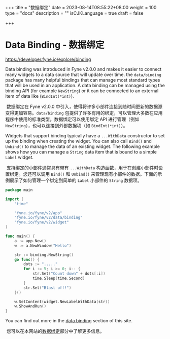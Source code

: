 +++
title = "数据绑定"
date = 2023-08-14T08:55:22+08:00
weight = 100
type = "docs"
description = ""
isCJKLanguage = true
draft = false

+++

# Data Binding - 数据绑定

https://developer.fyne.io/explore/binding

Data binding was introduced in Fyne v2.0.0 and makes it easier to connect many widgets to a data source that will update over time. the `data/binding` package has many helpful bindings that can manage most standard types that will be used in an application. A data binding can be managed using the binding API (for example `NewString`) or it can be connected to an external item of data like (`BindInt(*int)`).

​	数据绑定在 Fyne v2.0.0 中引入，使得将许多小部件连接到随时间更新的数据源变得更加容易。`data/binding` 包提供了许多有用的绑定，可以管理大多数在应用程序中使用的标准类型。数据绑定可以使用绑定 API 进行管理（例如 `NewString`），也可以连接到外部数据项（如 `BindInt(*int)`）。

Widgets that support binding typically have a `...WithData` constructor to set up the binding when creating the widget. You can also call `Bind()` and `Unbind()` to manage the data of an existing widget. The following example shows how you can manage a `String` data item that is bound to a simple `Label` widget.

​	支持绑定的小部件通常具有带有 `...WithData` 构造函数，用于在创建小部件时设置绑定。您还可以调用 `Bind()` 和 `Unbind()` 来管理现有小部件的数据。下面的示例展示了如何管理一个绑定到简单的 `Label` 小部件的 `String` 数据项。

```go
package main

import (
	"time"

	"fyne.io/fyne/v2/app"
	"fyne.io/fyne/v2/data/binding"
	"fyne.io/fyne/v2/widget"
)

func main() {
	a := app.New()
	w := a.NewWindow("Hello")

	str := binding.NewString()
	go func() {
		dots := "....."
		for i := 5; i >= 0; i-- {
			str.Set("Count down" + dots[:i])
			time.Sleep(time.Second)
		}
		str.Set("Blast off!")
	}()

	w.SetContent(widget.NewLabelWithData(str))
	w.ShowAndRun()
}
```

You can find out more in the [data binding](https://developer.fyne.io/binding/) section of this site.

​	您可以在本网站的[数据绑定](https://developer.fyne.io/binding/)部分中了解更多信息。